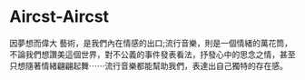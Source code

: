 # Aircst-Aircst
因夢想而偉大 藝術，是我們內在情感的出口;流行音樂，則是一個情緒的萬花筒，不論我們想讚美這個世界，對不公義的事件發表看法，抒發心中的思念之情，甚至只想隨著情緒翩翩起舞⋯⋯流行音樂都能幫助我們，表達出自己獨特的存在感。
